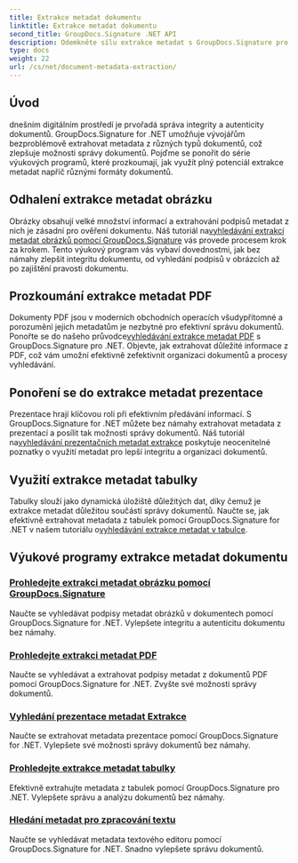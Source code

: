 ```yaml
---
title: Extrakce metadat dokumentu
linktitle: Extrakce metadat dokumentu
second_title: GroupDocs.Signature .NET API
description: Odemkněte sílu extrakce metadat s GroupDocs.Signature pro .NET. Naučte se snadno vyhledávat a extrahovat metadata dokumentů pro lepší správu.
type: docs
weight: 22
url: /cs/net/document-metadata-extraction/
---
```


## Úvod

dnešním digitálním prostředí je prvořadá správa integrity a autenticity dokumentů. GroupDocs.Signature for .NET umožňuje vývojářům bezproblémově extrahovat metadata z různých typů dokumentů, což zlepšuje možnosti správy dokumentů. Pojďme se ponořit do série výukových programů, které prozkoumají, jak využít plný potenciál extrakce metadat napříč různými formáty dokumentů.

## Odhalení extrakce metadat obrázku
 Obrázky obsahují velké množství informací a extrahování podpisů metadat z nich je zásadní pro ověření dokumentu. Náš tutoriál na[vyhledávání extrakcí metadat obrázků pomocí GroupDocs.Signature](./search-image-metadata-extraction/) vás provede procesem krok za krokem. Tento výukový program vás vybaví dovednostmi, jak bez námahy zlepšit integritu dokumentu, od vyhledání podpisů v obrázcích až po zajištění pravosti dokumentu.

## Prozkoumání extrakce metadat PDF
Dokumenty PDF jsou v moderních obchodních operacích všudypřítomné a porozumění jejich metadatům je nezbytné pro efektivní správu dokumentů. Ponořte se do našeho průvodce[vyhledávání extrakce metadat PDF](./search-pdf-metadata-extraction/) s GroupDocs.Signature pro .NET. Objevte, jak extrahovat důležité informace z PDF, což vám umožní efektivně zefektivnit organizaci dokumentů a procesy vyhledávání.

## Ponoření se do extrakce metadat prezentace
 Prezentace hrají klíčovou roli při efektivním předávání informací. S GroupDocs.Signature for .NET můžete bez námahy extrahovat metadata z prezentací a posílit tak možnosti správy dokumentů. Náš tutoriál na[vyhledávání prezentačních metadat extrakce](./search-presentation-metadata-extraction/) poskytuje neocenitelné poznatky o využití metadat pro lepší integritu a organizaci dokumentů.

## Využití extrakce metadat tabulky
Tabulky slouží jako dynamická úložiště důležitých dat, díky čemuž je extrakce metadat důležitou součástí správy dokumentů. Naučte se, jak efektivně extrahovat metadata z tabulek pomocí GroupDocs.Signature for .NET v našem tutoriálu o[vyhledávání extrakce metadat v tabulce](./search-spreadsheet-metadata-extraction/). 

## Výukové programy extrakce metadat dokumentu
### [Prohledejte extrakci metadat obrázku pomocí GroupDocs.Signature](./search-image-metadata-extraction/)
Naučte se vyhledávat podpisy metadat obrázků v dokumentech pomocí GroupDocs.Signature for .NET. Vylepšete integritu a autenticitu dokumentu bez námahy.
### [Prohledejte extrakci metadat PDF](./search-pdf-metadata-extraction/)
Naučte se vyhledávat a extrahovat podpisy metadat z dokumentů PDF pomocí GroupDocs.Signature for .NET. Zvyšte své možnosti správy dokumentů.
### [Vyhledání prezentace metadat Extrakce](./search-presentation-metadata-extraction/)
Naučte se extrahovat metadata prezentace pomocí GroupDocs.Signature for .NET. Vylepšete své možnosti správy dokumentů bez námahy.
### [Prohledejte extrakce metadat tabulky](./search-spreadsheet-metadata-extraction/)
Efektivně extrahujte metadata z tabulek pomocí GroupDocs.Signature pro .NET. Vylepšete správu a analýzu dokumentů bez námahy.
### [Hledání metadat pro zpracování textu](./search-word-processing-metadata-extraction/)
Naučte se vyhledávat metadata textového editoru pomocí GroupDocs.Signature for .NET. Snadno vylepšete správu dokumentů.